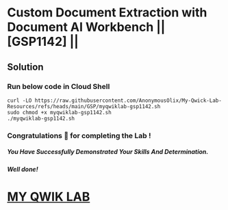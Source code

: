 # Custom Document Extraction with Document AI Workbench || [GSP1142] ||

## Solution

### Run below code in Cloud Shell

```
curl -LO https://raw.githubusercontent.com/AnonymousOlix/My-Qwick-Lab-Resources/refs/heads/main/GSP/myqwiklab-gsp1142.sh
sudo chmod +x myqwiklab-gsp1142.sh
./myqwiklab-gsp1142.sh
```


### Congratulations 🎉 for completing the Lab !

##### *You Have Successfully Demonstrated Your Skills And Determination.*

#### *Well done!*

# [MY QWIK LAB](https://www.youtube.com/@MyQwiklab)
